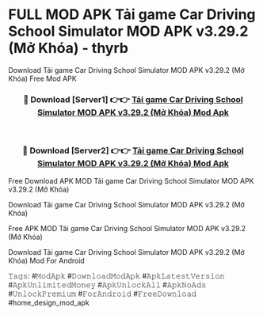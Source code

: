 # FULL MOD APK Tải game Car Driving School Simulator MOD APK v3.29.2 (Mở Khóa) - thyrb
Download Tải game Car Driving School Simulator MOD APK v3.29.2 (Mở Khóa) Free Mod APK

<div align="center">
<h3>🔴 Download [Server1] 👉👉 <a href="https://apk-comot.site?title=Tải_game_Car_Driving_School_Simulator_MOD_APK_v3.29.2_(Mở_Khóa)">Tải game Car Driving School Simulator MOD APK v3.29.2 (Mở Khóa) Mod Apk</a></h3><br>

<h3>🔴 Download [Server2] 👉👉 <a href="https://apk-comot.site?title=Tải_game_Car_Driving_School_Simulator_MOD_APK_v3.29.2_(Mở_Khóa)">Tải game Car Driving School Simulator MOD APK v3.29.2 (Mở Khóa) Mod Apk</a></h3>
</div>


Free Download APK MOD Tải game Car Driving School Simulator MOD APK v3.29.2 (Mở Khóa)

Download Tải game Car Driving School Simulator MOD APK v3.29.2 (Mở Khóa) 

Free APK MOD Tải game Car Driving School Simulator MOD APK v3.29.2 (Mở Khóa) 

Download Tải game Car Driving School Simulator MOD APK v3.29.2 (Mở Khóa) Mod For Android

𝚃𝚊𝚐𝚜: #𝙼𝚘𝚍𝙰𝚙𝚔 #𝙳𝚘𝚠𝚗𝚕𝚘𝚊𝚍𝙼𝚘𝚍𝙰𝚙𝚔 #𝙰𝚙𝚔𝙻𝚊𝚝𝚎𝚜𝚝𝚅𝚎𝚛𝚜𝚒𝚘𝚗 #𝙰𝚙𝚔𝚄𝚗𝚕𝚒𝚖𝚒𝚝𝚎𝚍𝙼𝚘𝚗𝚎𝚢 #𝙰𝚙𝚔𝚄𝚗𝚕𝚘𝚌𝚔𝙰𝚕𝚕 #𝙰𝚙𝚔𝙽𝚘𝙰𝚍𝚜 #𝚄𝚗𝚕𝚘𝚌𝚔𝙿𝚛𝚎𝚖𝚒𝚞𝚖 #𝙵𝚘𝚛𝙰𝚗𝚍𝚛𝚘𝚒𝚍 #𝙵𝚛𝚎𝚎𝙳𝚘𝚠𝚗𝚕𝚘𝚊𝚍 #home_design_mod_apk